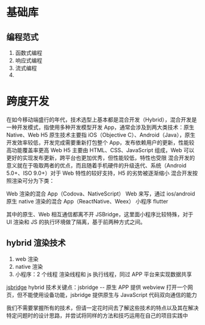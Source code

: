 # 基础库



## 编程范式

1. 函数式编程
2. 响应式编程
3. 流式编程
4. 

# 跨度开发

在如今移动端盛行的年代，技术选型上基本都是混合开发（Hybrid），混合开发是一种开发模式，指使用多种开发模型开发 App，通常会涉及到两大类技术：原生 Native、Web H5
原生技术主要指 iOS（Objective C）、Android（Java），原生开发效率较低，开发完成需要重新打包整个 App，发布依赖用户的更新，性能较高功能覆盖率更高
Web H5 主要由 HTML、CSS、JavaScript 组成，Web 可以更好的实现发布更新，跨平台也更加优秀，但性能较低，特性也受限
混合开发的意义就在于吸取两者的优点，而且随着手机硬件的升级迭代、系统（Android 5.0+、ISO 9.0+）对于 Web 特性的较好支持，H5 的劣势被逐渐缩小
混合开发按照渲染可分为下类：

Web 渲染的混合 App（Codova、NativeScript）
Web 来写，通过 ios/android 原生 native 渲染的混合 App（ReactNative、Weex）
小程序
flutter

其中的原生、Web 相互通信都离不开 JSBridge，这里面小程序比较特殊，对于 UI 渲染和 JS 的执行环境做了隔离，基于前两种方式之间。

## hybrid 渲染技术

1. web 渲染
2. native 渲染
3. 小程序：2 个线程 渲染线程和 js 执行线程，同过 APP 平台来实现数据共享

[jsbridge](https://juejin.cn/post/6936814903021797389#heading-0)
hybrid 技术关键点：jsbridge -- 原生 APP 提供 webview 打开一个网页，但不能使用设备功能，jsbridge 提供原生与 JavaScript 代码双向通信的能力

我们不需要掌握所有的技术，但请一定花时间去了解这些技术的特点以及其在解决特定问题时的设计思路，并尝试将同样的方法和技巧运用在自己的项目实践中
